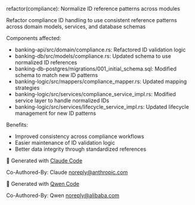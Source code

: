 refactor(compliance): Normalize ID reference patterns across modules

Refactor compliance ID handling to use consistent reference patterns across domain models, services, and database schemas

Components affected:
- banking-api/src/domain/compliance.rs: Refactored ID validation logic
- banking-db/src/models/compliance.rs: Updated schema to use normalized ID references
- banking-db-postgres/migrations/001_initial_schema.sql: Modified schema to match new ID patterns
- banking-logic/src/mappers/compliance_mapper.rs: Updated mapping strategies
- banking-logic/src/services/compliance_service_impl.rs: Modified service layer to handle normalized IDs
- banking-logic/src/services/lifecycle_service_impl.rs: Updated lifecycle management for new ID patterns

Benefits:
- Improved consistency across compliance workflows
- Easier maintenance of ID validation logic
- Better data integrity through standardized references

🤖 Generated with [Claude Code](https://claude.ai/code)

Co-Authored-By: Claude <noreply@anthropic.com>

🤖 Generated with [Qwen Code](https://tongyi.aliyun.com/qianwen/)

Co-Authored-By: Qwen <noreply@alibaba.com>